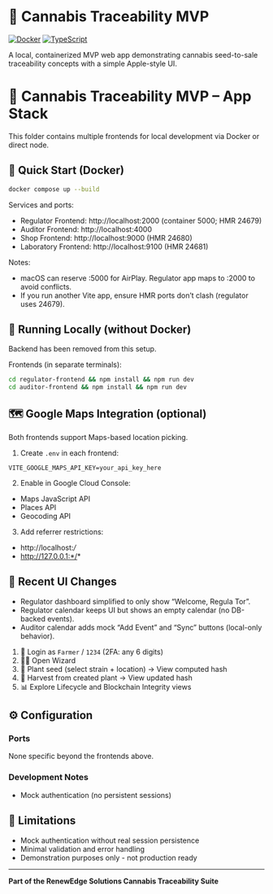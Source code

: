 # 🌿 Cannabis Traceability MVP

[![Docker](https://img.shields.io/badge/Docker-Ready-blue.svg)](https://www.docker.com/)
[![TypeScript](https://img.shields.io/badge/TypeScript-Enabled-blue.svg)](https://www.typescriptlang.org/)

A local, containerized MVP web app demonstrating cannabis seed-to-sale traceability concepts with a simple Apple-style UI.

# 🧩 Cannabis Traceability MVP – App Stack

This folder contains multiple frontends for local development via Docker or direct node.

## 🚀 Quick Start (Docker)

```bash
docker compose up --build
```

Services and ports:
- Regulator Frontend: http://localhost:2000 (container 5000; HMR 24679)
- Auditor Frontend: http://localhost:4000
- Shop Frontend: http://localhost:9000 (HMR 24680)
- Laboratory Frontend: http://localhost:9100 (HMR 24681)

Notes:
- macOS can reserve :5000 for AirPlay. Regulator app maps to :2000 to avoid conflicts.
- If you run another Vite app, ensure HMR ports don’t clash (regulator uses 24679).

## 🧪 Running Locally (without Docker)

Backend has been removed from this setup.

Frontends (in separate terminals):
```bash
cd regulator-frontend && npm install && npm run dev
cd auditor-frontend && npm install && npm run dev
```

## 🗺️ Google Maps Integration (optional)

Both frontends support Maps-based location picking.

1) Create `.env` in each frontend:
```env
VITE_GOOGLE_MAPS_API_KEY=your_api_key_here
```

2) Enable in Google Cloud Console:
- Maps JavaScript API
- Places API
- Geocoding API

3) Add referrer restrictions:
- http://localhost:*/*
- http://127.0.0.1:*/*

## 📝 Recent UI Changes

- Regulator dashboard simplified to only show “Welcome, Regula Tor”.
- Regulator calendar keeps UI but shows an empty calendar (no DB-backed events).
- Auditor calendar adds mock “Add Event” and “Sync” buttons (local-only behavior).

1. 🔐 Login as `Farmer` / `1234` (2FA: any 6 digits)
2. 🧙‍♂️ Open Wizard
3. 🌱 Plant seed (select strain + location) → View computed hash
4. 🌾 Harvest from created plant → View updated hash
5. 📊 Explore Lifecycle and Blockchain Integrity views

## ⚙️ Configuration

### Ports
None specific beyond the frontends above.

### Development Notes
- Mock authentication (no persistent sessions)

## 🚨 Limitations

- Mock authentication without real session persistence
- Minimal validation and error handling
- Demonstration purposes only - not production ready

---

**Part of the RenewEdge Solutions Cannabis Traceability Suite**
